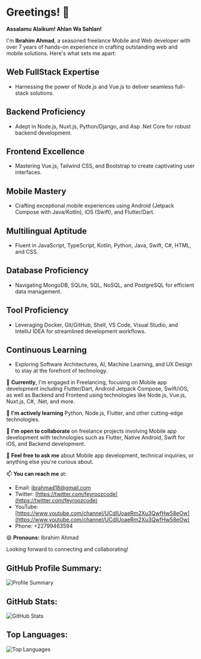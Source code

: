 # Greetings! 👋

**Assalamu Alaikum! Ahlan Wa Sahlan!**

I'm **Ibrahim Ahmad**, a seasoned freelance Mobile and Web developer with over 7 years of hands-on experience in crafting outstanding web and mobile solutions. Here's what sets me apart:

## Web FullStack Expertise
- Harnessing the power of Node.js and Vue.js to deliver seamless full-stack solutions.

## Backend Proficiency
- Adept in Node.js, Nuxt.js, Python/Django, and Asp .Net Core for robust backend development.

## Frontend Excellence
- Mastering Vue.js, Tailwind CSS, and Bootstrap to create captivating user interfaces.

## Mobile Mastery
- Crafting exceptional mobile experiences using Android (Jetpack Compose with Java/Kotlin), iOS (Swift), and Flutter/Dart.

## Multilingual Aptitude
- Fluent in JavaScript, TypeScript, Kotlin, Python, Java, Swift, C#, HTML, and CSS.

## Database Proficiency
- Navigating MongoDB, SQLite, SQL, NoSQL, and PostgreSQL for efficient data management.

## Tool Proficiency
- Leveraging Docker, Git/GitHub, Shell, VS Code, Visual Studio, and IntelliJ IDEA for streamlined development workflows.

## Continuous Learning
- Exploring Software Architectures, AI, Machine Learning, and UX Design to stay at the forefront of technology.

🔭 **Currently**, I'm engaged in Freelancing, focusing on Mobile app development including Flutter/Dart, Android Jetpack Compose, Swift/iOS, as well as Backend and Frontend using technologies like Node.js, Vue.js, Nuxt.js, C#, .Net, and more.

🌱 **I'm actively learning** Python, Node.js, Flutter, and other cutting-edge technologies.

👯 **I'm open to collaborate** on freelance projects involving Mobile app development with technologies such as Flutter, Native Android, Swift for iOS, and Backend development.

💬 **Feel free to ask me** about Mobile app development, technical inquiries, or anything else you're curious about.

📫 **You can reach me** at:
- Email: ibrahmad18@gmail.com
- Twitter: [https://twitter.com/feyroozcode](https://twitter.com/feyroozcode)
- YouTube: [https://www.youtube.com/channel/UCdIUoaeRm2Xu3QwfHw58eOw](https://www.youtube.com/channel/UCdIUoaeRm2Xu3QwfHw58eOw)
- Phone: +22799463594

😄 **Pronouns:** Ibrahim Ahmad

Looking forward to connecting and collaborating!

## GitHub Profile Summary:
![Profile Summary](https://github-profile-summary-cards.vercel.app/api/cards/profile-details?username=ibrahmad18&theme=vue)

## GitHub Stats:
![GitHub Stats](https://github-readme-stats.vercel.app/api?username=ibrahmad18&show_icons=true&title_color=ffffff&icon_color=bb2acf&text_color=daf7dc&bg_color=151515)

## Top Languages:
![Top Languages](https://github-readme-stats.vercel.app/api/top-langs/?username=ibrahmad18&theme=light&hide_border=false&include_all_commits=true&count_private=true&layout=compact)
